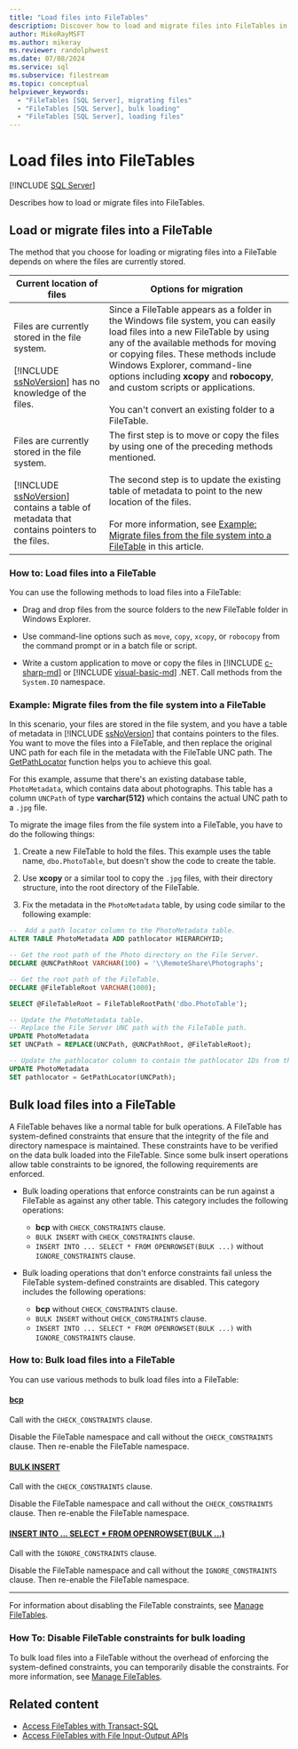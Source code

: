 ```yaml
---
title: "Load files into FileTables"
description: Discover how to load and migrate files into FileTables in SQL Server when the files are stored in various ways. Read about bulk loading operations.
author: MikeRayMSFT
ms.author: mikeray
ms.reviewer: randolphwest
ms.date: 07/08/2024
ms.service: sql
ms.subservice: filestream
ms.topic: conceptual
helpviewer_keywords:
  - "FileTables [SQL Server], migrating files"
  - "FileTables [SQL Server], bulk loading"
  - "FileTables [SQL Server], loading files"
---
```

# Load files into FileTables

[!INCLUDE [SQL Server](../../includes/applies-to-version/sqlserver.md)]

Describes how to load or migrate files into FileTables.

## <a id="BasicsLoadNew"></a> Load or migrate files into a FileTable

The method that you choose for loading or migrating files into a FileTable depends on where the files are currently stored.

| Current location of files | Options for migration |
| --- | --- |
| Files are currently stored in the file system.<br /><br />[!INCLUDE [ssNoVersion](../../includes/ssnoversion-md.md)] has no knowledge of the files. | Since a FileTable appears as a folder in the Windows file system, you can easily load files into a new FileTable by using any of the available methods for moving or copying files. These methods include Windows Explorer, command-line options including **xcopy** and **robocopy**, and custom scripts or applications.<br /><br />You can't convert an existing folder to a FileTable. |
| Files are currently stored in the file system.<br /><br />[!INCLUDE [ssNoVersion](../../includes/ssnoversion-md.md)] contains a table of metadata that contains pointers to the files. | The first step is to move or copy the files by using one of the preceding methods mentioned.<br /><br />The second step is to update the existing table of metadata to point to the new location of the files.<br /><br />For more information, see [Example: Migrate files from the file system into a FileTable](#HowToMigrateFiles) in this article. |

### <a id="HowToLoadNew"></a> How to: Load files into a FileTable

You can use the following methods to load files into a FileTable:

- Drag and drop files from the source folders to the new FileTable folder in Windows Explorer.

- Use command-line options such as `move`, `copy`, `xcopy`, or `robocopy` from the command prompt or in a batch file or script.

- Write a custom application to move or copy the files in [!INCLUDE [c-sharp-md](../../includes/c-sharp-md.md)] or [!INCLUDE [visual-basic-md](../../includes/visual-basic-md.md)] .NET. Call methods from the `System.IO` namespace.

### <a id="HowToMigrateFiles"></a> Example: Migrate files from the file system into a FileTable

In this scenario, your files are stored in the file system, and you have a table of metadata in [!INCLUDE [ssNoVersion](../../includes/ssnoversion-md.md)] that contains pointers to the files. You want to move the files into a FileTable, and then replace the original UNC path for each file in the metadata with the FileTable UNC path. The [GetPathLocator](../system-functions/getpathlocator-transact-sql.md) function helps you to achieve this goal.

For this example, assume that there's an existing database table, `PhotoMetadata`, which contains data about photographs. This table has a column `UNCPath` of type **varchar(512)** which contains the actual UNC path to a `.jpg` file.

To migrate the image files from the file system into a FileTable, you have to do the following things:

1. Create a new FileTable to hold the files. This example uses the table name, `dbo.PhotoTable`, but doesn't show the code to create the table.

1. Use **xcopy** or a similar tool to copy the `.jpg` files, with their directory structure, into the root directory of the FileTable.

1. Fix the metadata in the `PhotoMetadata` table, by using code similar to the following example:

```sql
--  Add a path locator column to the PhotoMetadata table.
ALTER TABLE PhotoMetadata ADD pathlocator HIERARCHYID;

-- Get the root path of the Photo directory on the File Server.
DECLARE @UNCPathRoot VARCHAR(100) = '\\RemoteShare\Photographs';

-- Get the root path of the FileTable.
DECLARE @FileTableRoot VARCHAR(1000);

SELECT @FileTableRoot = FileTableRootPath('dbo.PhotoTable');

-- Update the PhotoMetadata table.
-- Replace the File Server UNC path with the FileTable path.
UPDATE PhotoMetadata
SET UNCPath = REPLACE(UNCPath, @UNCPathRoot, @FileTableRoot);

-- Update the pathlocator column to contain the pathlocator IDs from the FileTable.
UPDATE PhotoMetadata
SET pathlocator = GetPathLocator(UNCPath);
```

## <a id="BasicsBulkLoad"></a> Bulk load files into a FileTable

A FileTable behaves like a normal table for bulk operations. A FileTable has system-defined constraints that ensure that the integrity of the file and directory namespace is maintained. These constraints have to be verified on the data bulk loaded into the FileTable. Since some bulk insert operations allow table constraints to be ignored, the following requirements are enforced.

- Bulk loading operations that enforce constraints can be run against a FileTable as against any other table. This category includes the following operations:

  - **bcp** with `CHECK_CONSTRAINTS` clause.
  - `BULK INSERT` with `CHECK_CONSTRAINTS` clause.
  - `INSERT INTO ... SELECT * FROM OPENROWSET(BULK ...)` without `IGNORE_CONSTRAINTS` clause.

- Bulk loading operations that don't enforce constraints fail unless the FileTable system-defined constraints are disabled. This category includes the following operations:

  - **bcp** without `CHECK_CONSTRAINTS` clause.
  - `BULK INSERT` without `CHECK_CONSTRAINTS` clause.
  - `INSERT INTO ... SELECT * FROM OPENROWSET(BULK ...)` with `IGNORE_CONSTRAINTS` clause.

### <a id="HowToBulkLoad"></a> How to: Bulk load files into a FileTable

You can use various methods to bulk load files into a FileTable:

#### [bcp](#tab/bcp)

Call with the `CHECK_CONSTRAINTS` clause.

Disable the FileTable namespace and call without the `CHECK_CONSTRAINTS` clause. Then re-enable the FileTable namespace.

#### [BULK INSERT](#tab/bulk-insert)

Call with the `CHECK_CONSTRAINTS` clause.

Disable the FileTable namespace and call without the `CHECK_CONSTRAINTS` clause. Then re-enable the FileTable namespace.

#### [INSERT INTO ... SELECT * FROM OPENROWSET(BULK ...)](#tab/openrowset)

Call with the `IGNORE_CONSTRAINTS` clause.

Disable the FileTable namespace and call without the `IGNORE_CONSTRAINTS` clause. Then re-enable the FileTable namespace.

---

For information about disabling the FileTable constraints, see [Manage FileTables](manage-filetables.md).

### <a id="disabling"></a> How To: Disable FileTable constraints for bulk loading

To bulk load files into a FileTable without the overhead of enforcing the system-defined constraints, you can temporarily disable the constraints. For more information, see [Manage FileTables](manage-filetables.md).

## Related content

- [Access FileTables with Transact-SQL](access-filetables-with-transact-sql.md)
- [Access FileTables with File Input-Output APIs](access-filetables-with-file-input-output-apis.md)
